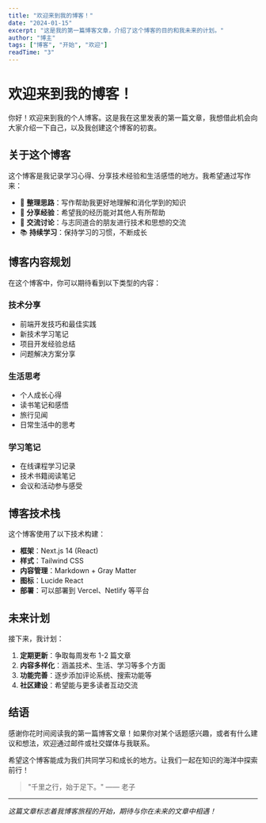 ```yaml
---
title: "欢迎来到我的博客！"
date: "2024-01-15"
excerpt: "这是我的第一篇博客文章，介绍了这个博客的目的和我未来的计划。"
author: "博主"
tags: ["博客", "开始", "欢迎"]
readTime: "3"
---
```


# 欢迎来到我的博客！

你好！欢迎来到我的个人博客。这是我在这里发表的第一篇文章，我想借此机会向大家介绍一下自己，以及我创建这个博客的初衷。

## 关于这个博客

这个博客是我记录学习心得、分享技术经验和生活感悟的地方。我希望通过写作来：

- 📝 **整理思路**：写作帮助我更好地理解和消化学到的知识
- 🤝 **分享经验**：希望我的经历能对其他人有所帮助
- 💬 **交流讨论**：与志同道合的朋友进行技术和思想的交流
- 📚 **持续学习**：保持学习的习惯，不断成长

## 博客内容规划

在这个博客中，你可以期待看到以下类型的内容：

### 技术分享
- 前端开发技巧和最佳实践
- 新技术学习笔记
- 项目开发经验总结
- 问题解决方案分享

### 生活思考
- 个人成长心得
- 读书笔记和感悟
- 旅行见闻
- 日常生活中的思考

### 学习笔记
- 在线课程学习记录
- 技术书籍阅读笔记
- 会议和活动参与感受

## 博客技术栈

这个博客使用了以下技术构建：

- **框架**：Next.js 14 (React)
- **样式**：Tailwind CSS
- **内容管理**：Markdown + Gray Matter
- **图标**：Lucide React
- **部署**：可以部署到 Vercel、Netlify 等平台

## 未来计划

接下来，我计划：

1. **定期更新**：争取每周发布 1-2 篇文章
2. **内容多样化**：涵盖技术、生活、学习等多个方面
3. **功能完善**：逐步添加评论系统、搜索功能等
4. **社区建设**：希望能与更多读者互动交流

## 结语

感谢你花时间阅读我的第一篇博客文章！如果你对某个话题感兴趣，或者有什么建议和想法，欢迎通过邮件或社交媒体与我联系。

希望这个博客能成为我们共同学习和成长的地方。让我们一起在知识的海洋中探索前行！

> "千里之行，始于足下。" —— 老子

---

*这篇文章标志着我博客旅程的开始，期待与你在未来的文章中相遇！* 